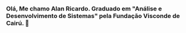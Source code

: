 ### Olá, Me chamo Alan Ricardo. Graduado em "Análise e Desenvolvimento de Sistemas" pela Fundação Visconde de Cairú.  👋

